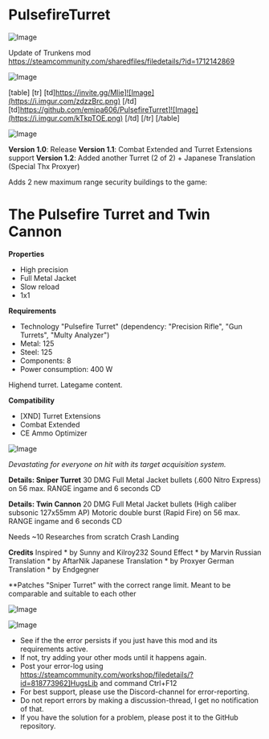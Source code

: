 # PulsefireTurret

![Image](https://i.imgur.com/WAEzk68.png)

Update of Trunkens mod
https://steamcommunity.com/sharedfiles/filedetails/?id=1712142869

![Image](https://i.imgur.com/7Gzt3Rg.png)


[table]
	[tr]
		[td]https://invite.gg/Mlie]![Image](https://i.imgur.com/zdzzBrc.png)
[/td]
		[td]https://github.com/emipa606/PulsefireTurret]![Image](https://i.imgur.com/kTkpTOE.png)
[/td]
	[/tr]
[/table]
	
![Image](https://i.imgur.com/NOW7jU1.png)


**Version 1.0**: Release
**Version 1.1**: Combat Extended and Turret Extensions support
**Version 1.2**: Added another Turret (2 of 2) + Japanese Translation (Special Thx Proxyer)

Adds 2 new maximum range security buildings to the game:

# The Pulsefire Turret and Twin Cannon


**Properties**
 - High precision
 - Full Metal Jacket
 - Slow reload
 - 1x1

**Requirements**
 - Technology &quot;Pulsefire Turret&quot;
   (dependency: &quot;Precision Rifle&quot;, &quot;Gun Turrets&quot;, &quot;Multy Analyzer&quot;)
 - Metal: 125
 - Steel: 125
 - Components: 8
 - Power consumption: 400 W

Highend turret. Lategame content.

**Compatibility**
 - [XND] Turret Extensions
 - Combat Extended
 - CE Ammo Optimizer

![Image](https://i.ibb.co/Cs48QPv/CE-COMBAT-EXTENDED-ARHHH-klein.png)


*Devastating for everyone on hit with its target acquisition system.*

**Details: Sniper Turret**
30 DMG Full Metal Jacket bullets (.600 Nitro Express)
on 56 max. RANGE ingame
and 6 seconds CD

**Details: Twin Cannon**
20 DMG Full Metal Jacket bullets (High caliber subsonic 127x55mm AP)
Motoric double burst (Rapid Fire)
on 56 max. RANGE ingame
and 6 seconds CD

Needs ~10 Researches from scratch Crash Landing

**Credits**
Inspired * by Sunny and Kilroy232
Sound Effect * by Marvin
Russian Translation * by AftarNik
Japanese Translation * by Proxyer
German Translation * by Endgegner

**Patches &quot;Sniper Turret&quot; with the correct range limit.
Meant to be comparable and suitable to each other

![Image](https://i.imgur.com/p7Fv1Z6.gif)


![Image](https://i.imgur.com/Rs6T6cr.png)



-  See if the the error persists if you just have this mod and its requirements active.
-  If not, try adding your other mods until it happens again.
-  Post your error-log using https://steamcommunity.com/workshop/filedetails/?id=818773962]HugsLib and command Ctrl+F12
-  For best support, please use the Discord-channel for error-reporting.
-  Do not report errors by making a discussion-thread, I get no notification of that.
-  If you have the solution for a problem, please post it to the GitHub repository.



